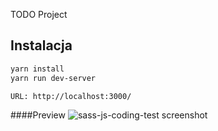 TODO Project

## Instalacja

```bash
yarn install
yarn run dev-server

URL: http://localhost:3000/
```
####Preview
![sass-js-coding-test screenshot]()